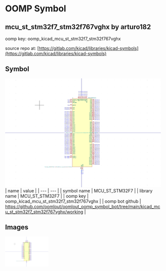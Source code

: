 # OOMP Symbol  
## mcu_st_stm32f7_stm32f767vghx  by arturo182  
  
oomp key: oomp_kicad_mcu_st_stm32f7_stm32f767vghx  
  
source repo at: [https://gitlab.com/kicad/libraries/kicad-symbols](https://gitlab.com/kicad/libraries/kicad-symbols)  
## Symbol  
  
[![working.png](working_600.png)](working.png)  
| name | value | 
| --- | --- | 
| symbol name | MCU_ST_STM32F7 | 
| library name | MCU_ST_STM32F7 | 
| oomp key | oomp_kicad_mcu_st_stm32f7_stm32f767vghx | 
| oomp bot github | https://github.com/oomlout/oomlout_oomp_symbol_bot/tree/main/kicad_mcu_st_stm32f7_stm32f767vghx/working | 
## Images  
  
[![working.png](working_140.png)](working.png)  

